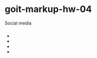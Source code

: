 # goit-markup-hw-04


<p class="icon-text">Social media</p>
          <ul class="bottom-icon-list">
            <li><a class="bottom-icon-link"><svg class="bottom-social" width="24" height="24"><use href="./images/icons.svg#icon-instagram"></use></svg></a></li>
            <li><a class="bottom-icon-link"></a></li>
            <li><a class="bottom-icon-link"></a></li>
            <li><a class="bottom-icon-link"></a></li>
          </ul>



               